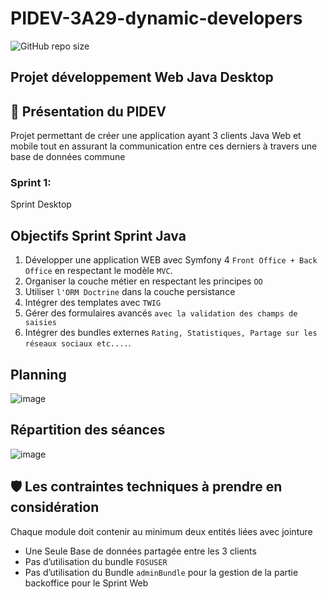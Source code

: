 # PIDEV-3A29-dynamic-developers
 ![GitHub repo size](https://img.shields.io/github/repo-size/AzizBenIsmail/PIDEV-3A29-dynamic-developers-Web-Symfony)
 ## Projet développement Web Java Desktop
 ## 🧰 Présentation du PIDEV
 Projet permettant de créer une application ayant 3 clients Java Web et mobile tout en assurant la communication entre ces derniers à travers une base de données commune
 ### Sprint 1:
 Sprint Desktop
 ## Objectifs Sprint Sprint Java
 1. Développer une application WEB avec Symfony 4 `Front
Office + Back Office` en respectant le modèle `MVC`.
1. Organiser la couche métier en respectant les principes `OO`
1. Utiliser `l'ORM Doctrine` dans la couche persistance
1. Intégrer des templates avec `TWIG`
1. Gérer des formulaires avancés `avec la validation des champs de saisies`
1. Intégrer des bundles externes `Rating, Statistiques, Partage sur les réseaux sociaux etc....`.

## Planning
![image](https://user-images.githubusercontent.com/61393700/221413444-e838c951-b1f0-4c1c-be96-a29660d96fb0.png)
## Répartition des séances
![image](https://user-images.githubusercontent.com/61393700/221413682-1d31d083-0554-4bed-a27d-188c5e534030.png)

## 🛡️ Les contraintes techniques à prendre en considération
Chaque module doit contenir au minimum deux entités liées avec jointure 
- Une Seule Base de données partagée entre les 3 clients
- Pas d’utilisation du bundle `FOSUSER `
- Pas d’utilisation du Bundle `adminBundle` pour la gestion de la partie backoffice pour le Sprint Web
